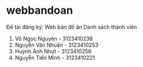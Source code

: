 # webbandoan
Đề tài đăng ký: Web bán đồ ăn
    Danh sách thành viên
1. Võ Ngọc Nguyên - 3123410238
2. Nguyễn Văn Nhuận - 3123410253
3. Huỳnh Anh Nhựt - 3123410256
4. Nguyễn Tiến Minh - 3123410221
